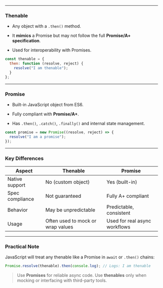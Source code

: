 

---


### Thenable

- Any object with a `.then()` method.
    
- It **mimics** a Promise but may not follow the full **Promise/A+ specification**.
    
- Used for interoperability with Promises.
    

```js
const thenable = {
  then: function (resolve, reject) {
    resolve("I am thenable");
  }
};
```

---

### Promise

- Built-in JavaScript object from ES6.
    
- Fully compliant with **Promise/A+**.
    
- Has `.then()`, `.catch()`, `.finally()` and internal state management.
    

```js
const promise = new Promise((resolve, reject) => {
  resolve("I am a promise");
});
```

---

### Key Differences

|Aspect|Thenable|Promise|
|---|---|---|
|Native support|No (custom object)|Yes (built-in)|
|Spec compliance|Not guaranteed|Fully A+ compliant|
|Behavior|May be unpredictable|Predictable, consistent|
|Usage|Often used to mock or wrap values|Used for real async workflows|

---

### Practical Note

JavaScript will treat any thenable like a Promise in `await` or `.then()` chains:

```js
Promise.resolve(thenable).then(console.log); // Logs: I am thenable
```

> Use **Promises** for reliable async code. Use **thenables** only when mocking or interfacing with third-party tools.